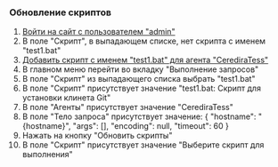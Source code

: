 ### Обновление скриптов

1. [Войти на сайт с пользователем "admin"](../../../0.%20Шаги/1.%20Войти%20на%20сайт%20с%20пользователем%20username.md)
1. В поле "Скрипт", в выпадающем списке, нет скрипта с именем "test1.bat"
1. [Добавить скрипт с именем "test1.bat" для агента "CerediraTess"](../../../0.%20Шаги/7.%20Добавление%20скриптов%20scripts%20для%20существующего%20агента%20agent.md)
1. В главном меню перейти во вкладку "Выполнение запросов"
1. В поле "Скрипт" из выпадающего списка выбрать "test1.bat"
1. В поле "Скрипт" присутствует значение "test1.bat: Скрипт для установки клинета Git"
1. В поле "Агенты" присутствует значение "CerediraTess"
1. В поле "Тело запроса" присутствует значение:
{
    "hostname": "{hostname}",
    "args": [],
    "encoding": null,
    "timeout": 60
}
1. Нажать на кнопку "Обновить скрипты"
1. В поле "Скрипт" присутствует значение "Выберите скрипт для выполнения"